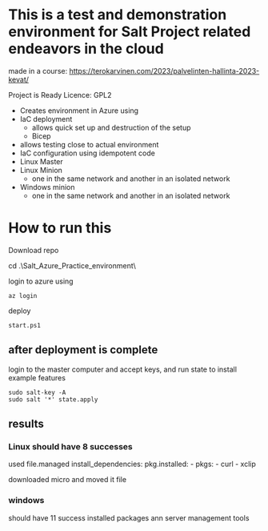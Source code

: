 # This is a test and demonstration environment for Salt Project related endeavors in the cloud

made in a course: https://terokarvinen.com/2023/palvelinten-hallinta-2023-kevat/

Project is Ready
Licence: GPL2

- Creates environment in Azure using
- IaC deployment
    - allows quick set up and destruction of the setup
    - Bicep
- allows testing close to actual environment
- IaC configuration using idempotent code
- Linux Master
- Linux Minion
    - one in the same network and another in an isolated network
- Windows minion
    - one in the same network and another in an isolated network

# How to run this

Download repo

cd .\Salt_Azure_Practice_environment\

login to azure using
```
az login
```
deploy
```
start.ps1
```

## after deployment is complete 

login to the master computer and accept keys, and run state to install example features
```
sudo salt-key -A
sudo salt '*' state.apply
```

## results
### Linux should have 8 successes

used
file.managed
install_dependencies:
  pkg.installed:
    - pkgs:
      - curl
      - xclip

downloaded micro and
moved it file

### windows
should have 11 success installed packages ann server management tools